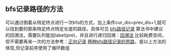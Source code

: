 ## bfs记录路径的方法
可以通过倒着从特定终点进行一次bfs的方式，加上条件cur_dis=prev_dis+1,就可以找到要的那条特定终点特定长度的路径，具体可见
[bfs路径记录](https://www.cnblogs.com/astonc/p/10639091.html)
算法书中建议的回溯法，需要队列能加label(pre)，并且进行递归回溯：[回溯法](https://www.jianshu.com/p/7570ce8aa833)
比较耗费空间，但不需要再来一次的方法参考：[正向记录](https://blog.csdn.net/lanshan1111/article/details/90243923)
[两种bfs路径记录的思路](https://www.cnblogs.com/Lis-/p/10572619.html)，是以上方法的体现,但记录前序使用了循环数组
